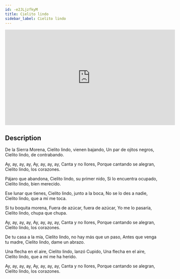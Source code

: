 ```yaml
---
id: -e2JLjzfkyM
title: Cielito lindo
sidebar_label: Cielito lindo
---
```


<iframe
  width="560"
  height="315"
  src="https://www.youtube.com/embed/-e2JLjzfkyM"
  title="YouTube video player"
  frameborder="0"
  allow="accelerometer; autoplay; clipboard-write; encrypted-media; gyroscope; picture-in-picture; web-share"
  referrerpolicy="strict-origin-when-cross-origin"
  allowfullscreen
></iframe>

## Description

De la Sierra Morena,
Cielito lindo, vienen bajando,
Un par de ojitos negros,
Cielito lindo, de contrabando.
 
Ay, ay, ay, ay,
Ay, ay, ay, ay,
Canta y no llores,
Porque cantando se alegran,
Cielito lindo, los corazones.
 
Pájaro que abandona,
Cielito lindo, su primer nido,
Si lo encuentra ocupado,
Cielito lindo, bien merecido.
 
Ese lunar que tienes,
Cielito lindo, junto a la boca,
No se lo des a nadie,
Cielito lindo, que a mí me toca.
 
Si tu boquita morena,
Fuera de azúcar, fuera de azúcar,
Yo me lo pasaría,
Cielito lindo, chupa que chupa.
 
Ay, ay, ay, ay,
Ay, ay, ay, ay,
Canta y no llores,
Porque cantando se alegran,
Cielito lindo, los corazones.

De tu casa a la mía,
Cielito lindo, no hay más que un paso,
Antes que venga tu madre,
Cielito lindo, dame un abrazo.
 
Una flecha en el aire,
Cielito lindo, lanzó Cupido,
Una flecha en el aire,
Cielito lindo, que a mí me ha herido.

Ay, ay, ay, ay,
Ay, ay, ay, ay,
Canta y no llores,
Porque cantando se alegran,
Cielito lindo, los corazones.
